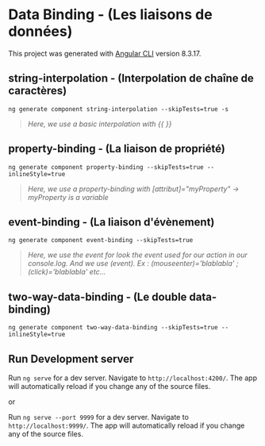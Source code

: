 # Data Binding - (Les liaisons de données)

This project was generated with [Angular CLI](https://github.com/angular/angular-cli) version 8.3.17.

## string-interpolation - (Interpolation de chaîne de caractères)
```
ng generate component string-interpolation --skipTests=true -s
```
> *Here, we use a basic interpolation with {{ }}*

## property-binding - (La liaison de propriété)
```
ng generate component property-binding --skipTests=true --inlineStyle=true
```
> *Here, we use a property-binding with [attribut]="myProperty" -> myProperty is a variable*

## event-binding - (La liaison d'évènement)
```
ng generate component event-binding --skipTests=true
```
> *Here, we use the event for look the event used for our action in our console.log. And we use (event). Ex : (mouseenter)='blablabla' ; (click)='blablabla' etc...*

## two-way-data-binding - (Le double data-binding)
```
ng generate component two-way-data-binding --skipTests=true --inlineStyle=true
```


## Run Development server

Run ``` ng serve ``` for a dev server. Navigate to `http://localhost:4200/`. The app will automatically reload if you change any of the source files.

or

Run ``` ng serve --port 9999 ``` for a dev server. Navigate to `http://localhost:9999/`. The app will automatically reload if you change any of the source files.